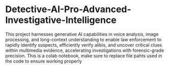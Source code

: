 # Detective-AI-Pro-Advanced-Investigative-Intelligence
This project harnesses generative AI capabilities in voice analysis, image processing, and long-context understanding to enable law enforcement to rapidly identify suspects, efficiently verify alibis, and uncover critical clues within multimedia evidence, accelerating investigations with forensic-grade precision.
This is a colab notebook, make sure to replace file pahts used in the code to ensure working properly
